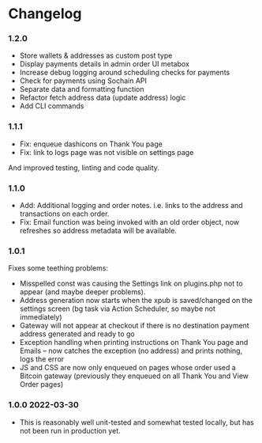 # Changelog

### 1.2.0

* Store wallets & addresses as custom post type
* Display payments details in admin order UI metabox
* Increase debug logging around scheduling checks for payments
* Check for payments using Sochain API 
* Separate data and formatting function
* Refactor fetch address data (update address) logic
* Add CLI commands

### 1.1.1

* Fix: enqueue dashicons on Thank You page
* Fix: link to logs page was not visible on settings page

And improved testing, linting and code quality.

### 1.1.0

* Add: Additional logging and order notes. i.e. links to the address and transactions on each order.
* Fix: Email function was being invoked with an old order object, now refreshes so address metadata will be available.

### 1.0.1

Fixes some teething problems:

* Misspelled const was causing the Settings link on plugins.php not to appear (and maybe deeper problems).
* Address generation now starts when the xpub is saved/changed on the settings screen (bg task via Action Scheduler, so maybe not immediately)
* Gateway will not appear at checkout if there is no destination payment address generated and ready to go
* Exception handling when printing instructions on Thank You page and Emails – now catches the exception (no address) and prints nothing, logs the error
* JS and CSS are now only enqueued on pages whose order used a Bitcoin gateway (previously they enqueued on all Thank You and View Order pages)

### 1.0.0 2022-03-30

* This is reasonably well unit-tested and somewhat tested locally, but has not been run in production yet.